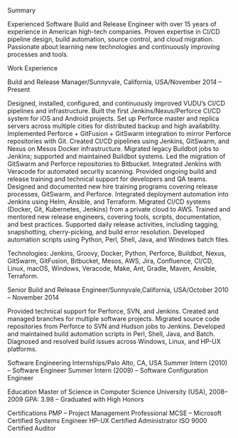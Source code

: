 Summary

Experienced Software Build and Release Engineer with over 15 years of experience in American high-tech companies. Proven expertise in CI/CD pipeline design, build automation, source control, and cloud migration. Passionate about learning new technologies and continuously improving processes and tools.

Work Experience

Build and Release Manager/Sunnyvale, California, USA/November 2014 – Present

Designed, installed, configured, and continuously improved VUDU’s CI/CD pipelines and infrastructure.
Built the first Jenkins/Nexus/Perforce CI/CD system for iOS and Android projects.
Set up Perforce master and replica servers across multiple cities for distributed backup and high availability.
Implemented Perforce + GitFusion + GitSwarm integration to mirror Perforce repositories with Git.
Created CI/CD pipelines using Jenkins, GitSwarm, and Nexus on Mesos Docker infrastructure.
Migrated legacy Buildbot jobs to Jenkins; supported and maintained Buildbot systems.
Led the migration of GitSwarm and Perforce repositories to Bitbucket.
Integrated Jenkins with Veracode for automated security scanning.
Provided ongoing build and release training and technical support for developers and QA teams.
Designed and documented new hire training programs covering release processes, GitSwarm, and Perforce.
Integrated deployment automation into Jenkins using Helm, Ansible, and Terraform.
Migrated CI/CD systems (Docker, Git, Kubernetes, Jenkins) from a private cloud to AWS.
Trained and mentored new release engineers, covering tools, scripts, documentation, and best practices.
Supported daily release activities, including tagging, snapshotting, cherry-picking, and build error resolution.
Developed automation scripts using Python, Perl, Shell, Java, and Windows batch files.

Technologies: Jenkins, Groovy, Docker, Python, Perforce, Buildbot, Nexus, GitSwarm, GitFusion, Bitbucket, Mesos, AWS, Jira, Confluence, CI/CD, Linux, macOS, Windows, Veracode, Make, Ant, Gradle, Maven, Ansible, Terraform.

Senior Build and Release Engineer/Sunnyvale,California, USA/October 2010 – November 2014

Provided technical support for Perforce, SVN, and Jenkins.
Created and managed branches for multiple software projects.
Migrated source code repositories from Perforce to SVN and Hudson jobs to Jenkins.
Developed and maintained build automation scripts in Perl, Shell, Java, and Batch.
Diagnosed and resolved build issues across Windows, Linux, and HP-UX platforms.


Software Engineering Internships/Palo Alto, CA, USA
Summer Intern (2010) – Software Engineer
Summer Intern (2009) – Software Configuration Engineer

Education
Master of Science in Computer Science
University (USA), 2008–2009
GPA: 3.98 – Graduated with High Honors

Certifications
PMP – Project Management Professional
MCSE – Microsoft Certified Systems Engineer
HP-UX Certified Administrator
ISO 9000 Certified Auditor

